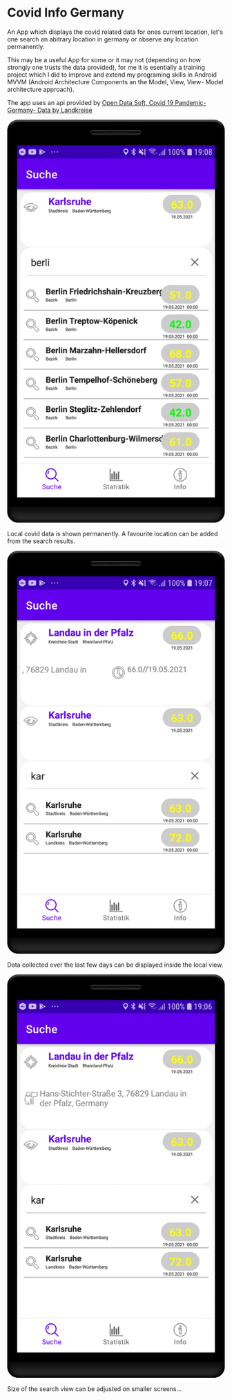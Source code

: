 Covid Info Germany
==================
An App which displays the covid related data for ones current location, let's one search an abitrary location in germany or observe any location permanently.

This may be a useful App for some or it may not (depending on how strongly one trusts the data provided), for me it is esentially a training project which I did to improve and extend my programing skills in Android MVVM (Android Architecture Components an the Model, View, View- Model architecture approach).

The app uses an api provided by [Open Data Soft, Covid 19 Pandemic- Germany- Data by Landkreise](https://public.opendatasoft.com/explore/dataset/covid-19-germany-landkreise/api/?q=Karlsruhe&location=11,49.05812,8.41793&basemap=jawg.streets)

![](Shot_3.png)

Local covid data is shown permanently. A favourite location can be added from the search results.

![](Shot_2.png)

Data collected over the last few days can be displayed inside the local view.

![](Shot_1.png)

Size of the search view can be adjusted on smaller screens...


